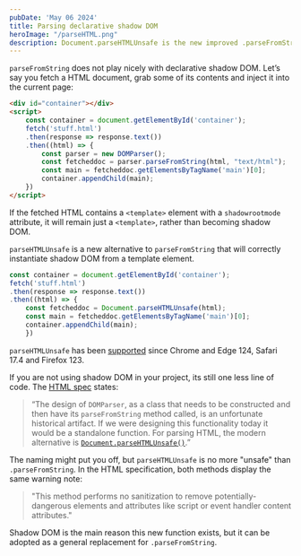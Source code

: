 ```yaml
---
pubDate: 'May 06 2024'
title: Parsing declarative shadow DOM
heroImage: "/parseHTML.png"
description: Document.parseHTMLUnsafe is the new improved .parseFromString
---
```


`parseFromString` does not play nicely with declarative shadow DOM. Let’s say you fetch a HTML document, grab some of its contents and inject it into the current page:

```html
<div id="container"></div>
<script>
    const container = document.getElementById('container');
    fetch('stuff.html')
    .then(response => response.text())
    .then((html) => {
        const parser = new DOMParser();
        const fetcheddoc = parser.parseFromString(html, "text/html");
        const main = fetcheddoc.getElementsByTagName('main')[0];
        container.appendChild(main);
    })
</script>
```

If the fetched HTML contains a `<template>` element with a `shadowrootmode` attribute, it will remain just a `<template>`, rather than becoming shadow DOM. 

`parseHTMLUnsafe` is a new alternative to `parseFromString` that will correctly instantiate shadow DOM from a template element. 

```js
const container = document.getElementById('container');
fetch('stuff.html')
.then(response => response.text())
.then((html) => {
    const fetcheddoc = Document.parseHTMLUnsafe(html);            
    const main = fetcheddoc.getElementsByTagName('main')[0];
    container.appendChild(main);
    })
```

`parseHTMLUnsafe` has been [supported](https://caniuse.com/mdn-api_document_parsehtmlunsafe_static) since Chrome and Edge 124, Safari 17.4 and Firefox 123.

If you are not using shadow DOM in your project, its still one less line of code. The [HTML spec](https://html.spec.whatwg.org/#the-domparser-interface) states: 

> “The design of `DOMParser`, as a class that needs to be constructed and then have its `parseFromString` method called, is an unfortunate historical artifact. If we were designing this functionality today it would be a standalone function. For parsing HTML, the modern alternative is [`Document.parseHTMLUnsafe()`](https://html.spec.whatwg.org/#dom-parsehtmlunsafe).”

The naming might put you off, but `parseHTMLUnsafe` is no more "unsafe" than `.parseFromString`. In the HTML specification, both methods display the same warning note: 

> "This method performs no sanitization to remove potentially-dangerous elements and attributes like script or event handler content attributes."

Shadow DOM is the main reason this new function exists, but it can be adopted as a general replacement for `.parseFromString`. 